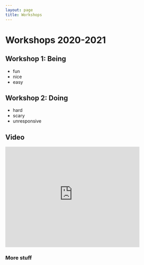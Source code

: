 ```yaml
---
layout: page
title: Workshops
---
```


# Workshops 2020-2021

## Workshop 1: Being

 - fun
 - nice
 - easy

## Workshop 2: Doing

 - hard
 - scary
 - unresponsive

## Video

<div class="iframeVideo">
<iframe width="420" height="315" src="https://www.youtube.com/embed/ewkVPGldsCQ" frameborder="0" allowfullscreen></iframe>
</div>

### More stuff
